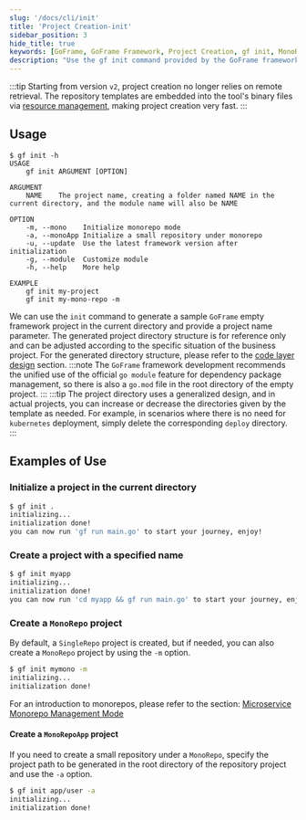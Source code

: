 ```yaml
---
slug: '/docs/cli/init'
title: 'Project Creation-init'
sidebar_position: 3
hide_title: true
keywords: [GoFrame, GoFrame Framework, Project Creation, gf init, MonoRepo, GoFrame Empty Framework, Code Layer Design, go module, Resource Management, Microservice Monorepo Management Mode]
description: "Use the gf init command provided by the GoFrame framework to create a project. Starting from version v2, project creation is faster and no longer relies on remote sources; templates are built into the binary files. You can choose to initialize a single repository or monorepo project mode and flexibly adjust the generated directory structure to suit actual business needs."
---
```

:::tip
Starting from version `v2`, project creation no longer relies on remote retrieval. The repository templates are embedded into the tool's binary files via [resource management](../核心组件/资源管理/资源管理.md), making project creation very fast.
:::
## Usage

```text
$ gf init -h
USAGE
    gf init ARGUMENT [OPTION]

ARGUMENT
    NAME    The project name, creating a folder named NAME in the current directory, and the module name will also be NAME

OPTION
    -m, --mono    Initialize monorepo mode
    -a, --monoApp Initialize a small repository under monorepo
    -u, --update  Use the latest framework version after initialization
    -g, --module  Customize module
    -h, --help    More help

EXAMPLE
    gf init my-project
    gf init my-mono-repo -m
```

We can use the `init` command to generate a sample `GoFrame` empty framework project in the current directory and provide a project name parameter. The generated project directory structure is for reference only and can be adjusted according to the specific situation of the business project. For the generated directory structure, please refer to the [code layer design](../框架设计/工程开发设计/代码分层设计.md) section.
:::note
The `GoFrame` framework development recommends the unified use of the official `go module` feature for dependency package management, so there is also a `go.mod` file in the root directory of the empty project.
:::
:::tip
The project directory uses a generalized design, and in actual projects, you can increase or decrease the directories given by the template as needed. For example, in scenarios where there is no need for `kubernetes` deployment, simply delete the corresponding `deploy` directory.
:::

## Examples of Use

### Initialize a project in the current directory

```bash
$ gf init .
initializing...
initialization done!
you can now run 'gf run main.go' to start your journey, enjoy!
```

### Create a project with a specified name

```bash
$ gf init myapp
initializing...
initialization done!
you can now run 'cd myapp && gf run main.go' to start your journey, enjoy!
```

### Create a `MonoRepo` project

By default, a `SingleRepo` project is created, but if needed, you can also create a `MonoRepo` project by using the `-m` option.

```bash
$ gf init mymono -m
initializing...
initialization done!
```

For an introduction to monorepos, please refer to the section: [Microservice Monorepo Management Mode](../框架设计/工程开发设计/微服务大仓管理模式.md)

#### Create a `MonoRepoApp` project

If you need to create a small repository under a `MonoRepo`, specify the project path to be generated in the root directory of the repository project and use the `-a` option.

```bash
$ gf init app/user -a
initializing...
initialization done!
```